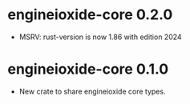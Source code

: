 # engineioxide-core 0.2.0
* MSRV: rust-version is now 1.86 with edition 2024

# engineioxide-core 0.1.0
* New crate to share engineioxide core types.
